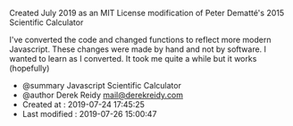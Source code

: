 Created July 2019 as an MIT License modification
of Peter Dematté's 2015 Scientific Calculator

I've converted the code and changed 
functions to reflect more modern Javascript.
These changes were made by hand and not by
software. I wanted to learn as I converted.
It took me quite a while but it works (hopefully)

* @summary Javascript Scientific Calculator
* @author Derek Reidy <mail@derekreidy.com>
* Created at     : 2019-07-24 17:45:25 
* Last modified  : 2019-07-26 15:00:47


